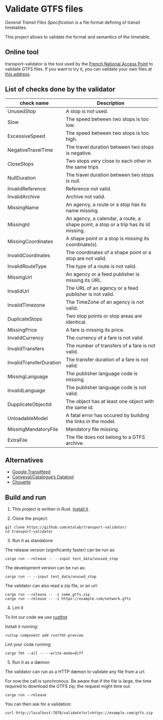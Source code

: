 # Validate GTFS files

_General Transit Files Specification_ is a file format defining of transit timetables.

This project allows to validate the format and semantics of the timetable.

## Online tool
transport-validator is the tool used by the [French National Access Point](https://transport.data.gouv.fr/) to validate GTFS files. If you want to try it, you can validate your own files at [this address](https://transport.data.gouv.fr/validation).

## List of checks done by the validator
| check name                      | Description                                                                                     |
|---------------------------------|-------------------------------------------------------------------------------------------------|
|    UnusedStop | A stop is not used. |
|    Slow | The speed between two stops is too low. |
|    ExcessiveSpeed | The speed between two stops is too high. |
|    NegativeTravelTime | The travel duration between two stops is negative. |
|    CloseStops | Two stops very close to each other in the same trips |
|    NullDuration | The travel duration between two stops is null. |
|    InvalidReference | Reference not valid. |
|    InvalidArchive | Archive not valid. |
|    MissingName | An agency, a route or a stop has its name missing. |
|    MissingId | An agency, a calendar, a route, a shape point, a stop or a trip has its Id missing. |
|    MissingCoordinates | A shape point or a stop is missing its coordinate(s). |
|    InvalidCoordinates | The coordinates of a shape point or a stop are not valid. |
|    InvalidRouteType | The type of a route is not valid. |
|    MissingUrl | An agency or a feed publisher is missing its URL. |
|    InvalidUrl | The URL of an agency or a feed publisher is not valid. |
|    InvalidTimezone | The TimeZone of an agency is not valid. |
|    DuplicateStops | Two stop points or stop areas are identical. |
|    MissingPrice | A fare is missing its price. |
|    InvalidCurrency | The currency of a fare is not valid |
|    InvalidTransfers | The number of transfers of a fare is not valid. |
|    InvalidTransferDuration | The transfer duration of a fare is not valid. |
|    MissingLanguage | The publisher language code is missing. |
|    InvalidLanguage | The publisher language code is not valid. |
|    DupplicateObjectId | The object has at least one object with the same id. |
|    UnloadableModel | A fatal error has occured by building the links in the model. |
|    MissingMandatoryFile | Mandatory file missing. |
|    ExtraFile | The file does not belong to a GTFS archive. |


## Alternatives

* [Google Transitfeed](https://github.com/google/transitfeed)
* [Conveyal/Catalogue’s Datatool](https://github.com/catalogueglobal/datatools-server/)
* [Chouette](https://github.com/afimb/chouette)



## Build and run

1. This project is written in Rust. [Install it](https://rustup.rs/).

2. Clone the project:

```
git clone https://github.com/etalab/transport-validator/
cd transport-validator
```

3. Run it as standalone

The release version (significantly faster) can be run as:

`cargo run --release -- --input test_data/unused_stop`

The development version can be run as:

`cargo run -- --input test_data/unused_stop`

The validator can also read a zip file, or an url:

```
cargo run --release -- -i some_gtfs.zip
cargo run --release -- -i https://example.com/network.gfts
```

4. Lint it

To lint our code we use [rustfmt](https://github.com/rust-lang-nursery/rustfmt)

Install it running:

```
rustup component add rustfmt-preview
```

Lint your code running:

```
cargo fmt --all -- --write-mode=diff
```

5. Run it as a dæmon

The validator can run as a HTTP dæmon to validate any file from a url.

For now the call is synchronous. Be aware that if the file is large, the time required to download the GTFS zip, the request might time out.

`cargo run --release`

You can then ask for a validation:

`curl http://localhost:7878/validate?url=https://example.com/gtfs.zip`

